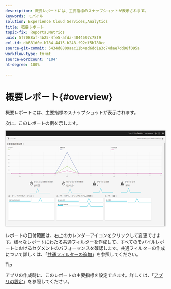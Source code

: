 ```yaml
---
description: 概要レポートには、主要指標のスナップショットが表示されます。
keywords: モバイル
solution: Experience Cloud Services,Analytics
title: 概要レポート
topic-fix: Reports,Metrics
uuid: 5f7088af-4b25-4fe5-afda-4844597c78f9
exl-id: db681d0e-b784-4415-b248-f92df5b780cc
source-git-commit: 5434d8809aac11b4ad6dd1a3c74dae7dd98f095a
workflow-type: tm+mt
source-wordcount: '104'
ht-degree: 100%

---
```


# 概要レポート{#overview}

概要レポートには、主要指標のスナップショットが表示されます。

次に、このレポートの例を示します。

![](assets/report_usage_overview.png)

レポートの日付範囲は、右上のカレンダーアイコンをクリックして変更できます。様々なレポートにわたる共通フィルターを作成して、すべてのモバイルレポートにおけるセグメントのパフォーマンスを確認します。共通フィルターの作成について詳しくは、「[共通フィルターの追加](/help/using/usage/reports-customize/t-sticky-filter.md)」を参照してください。

>[!TIP]
>
>アプリの作成時に、このレポートの主要指標を設定できます。詳しくは、「[アプリの設定](/help/using/c-manage-app-settings/c-mob-confg-app/c-mob-confg-app.md)」を参照してください。
